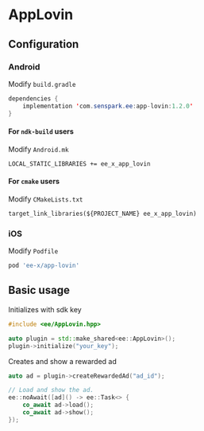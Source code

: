 # AppLovin
## Configuration
### Android
Modify `build.gradle`
```java
dependencies {
    implementation 'com.senspark.ee:app-lovin:1.2.0'
}
```

#### For `ndk-build` users
Modify `Android.mk`
```
LOCAL_STATIC_LIBRARIES += ee_x_app_lovin
```

#### For `cmake` users
Modify `CMakeLists.txt`
```
target_link_libraries(${PROJECT_NAME} ee_x_app_lovin)
```
### iOS
Modify `Podfile`
```ruby
pod 'ee-x/app-lovin'
```

## Basic usage
Initializes with sdk key
```cpp
#include <ee/AppLovin.hpp>

auto plugin = std::make_shared<ee::AppLovin>();
plugin->initialize("your_key");
```

Creates and show a rewarded ad
```cpp
auto ad = plugin->createRewardedAd("ad_id");

// Load and show the ad.
ee::noAwait([ad]() -> ee::Task<> {
    co_await ad->load();
    co_await ad->show();
});
```